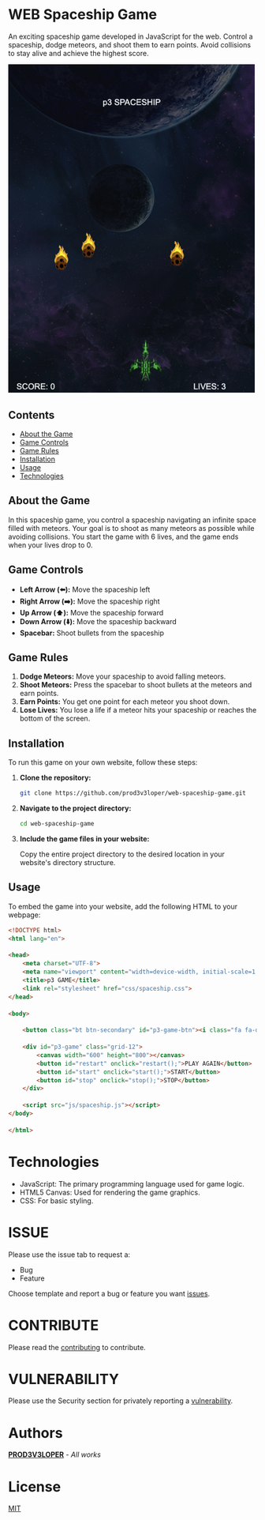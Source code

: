 # WEB Spaceship Game

An exciting spaceship game developed in JavaScript for the web. Control a spaceship, dodge meteors, and shoot them to earn points. Avoid collisions to stay alive and achieve the highest score.

<img src=".github/img/web-spaceship-game.png" width="500">

## Contents
- [About the Game](#about-the-game)
- [Game Controls](#game-controls)
- [Game Rules](#game-rules)
- [Installation](#installation)
- [Usage](#usage)
- [Technologies](#technologies)

## About the Game
In this spaceship game, you control a spaceship navigating an infinite space filled with meteors. Your goal is to shoot as many meteors as possible while avoiding collisions. You start the game with 6 lives, and the game ends when your lives drop to 0.

## Game Controls
- **Left Arrow (⬅️):** Move the spaceship left
- **Right Arrow (➡️):** Move the spaceship right
- **Up Arrow (⬆️):** Move the spaceship forward
- **Down Arrow (⬇️):** Move the spaceship backward
- **Spacebar:** Shoot bullets from the spaceship

## Game Rules
1. **Dodge Meteors:** Move your spaceship to avoid falling meteors.
2. **Shoot Meteors:** Press the spacebar to shoot bullets at the meteors and earn points.
3. **Earn Points:** You get one point for each meteor you shoot down.
4. **Lose Lives:** You lose a life if a meteor hits your spaceship or reaches the bottom of the screen.

## Installation
To run this game on your own website, follow these steps:

1. **Clone the repository:**
    ```sh
    git clone https://github.com/prod3v3loper/web-spaceship-game.git
    ```
2. **Navigate to the project directory:**
    ```sh
    cd web-spaceship-game
    ```
3. **Include the game files in your website:**

   Copy the entire project directory to the desired location in your website's directory structure.

## Usage
To embed the game into your website, add the following HTML to your webpage:

```html
<!DOCTYPE html>
<html lang="en">

<head>
    <meta charset="UTF-8">
    <meta name="viewport" content="width=device-width, initial-scale=1.0">
    <title>p3 GAME</title>
    <link rel="stylesheet" href="css/spaceship.css">
</head>

<body>

    <button class="bt btn-secondary" id="p3-game-btn"><i class="fa fa-dice"></i>START GAME</button>

    <div id="p3-game" class="grid-12">
        <canvas width="600" height="800"></canvas>
        <button id="restart" onclick="restart();">PLAY AGAIN</button>
        <button id="start" onclick="start();">START</button>
        <button id="stop" onclick="stop();">STOP</button>
    </div>

    <script src="js/spaceship.js"></script>
</body>

</html>
```

# Technologies

- JavaScript: The primary programming language used for game logic.
- HTML5 Canvas: Used for rendering the game graphics.
- CSS: For basic styling.

# ISSUE

Please use the issue tab to request a:

* Bug
* Feature

Choose template and report a bug or feature you want [issues](https://github.com/prod3v3loper/web-spaceship-game/issues).

# CONTRIBUTE

Please read the [contributing](https://github.com/prod3v3loper/web-spaceship-game/blob/main/.github/CONTRIBUTING.md) to contribute.

# VULNERABILITY

Please use the Security section for privately reporting a [vulnerability](https://github.com/prod3v3loper/web-spaceship-game/blob/main/.github/SECURITY.md).

# Authors

**[PROD3V3LOPER](https://www.prod3v3loper.com)** - _All works_

# License

[MIT](https://github.com/prod3v3loper/web-spaceship-game/blob/main/LICENSE)
